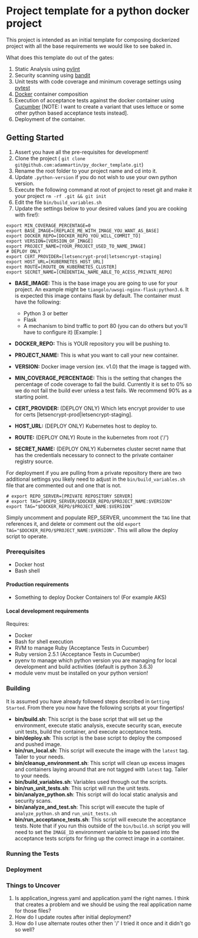 # Project template for a python docker project

This project is intended as an initial template for composing dockerized project with all the base requirements we would like to see baked in.

What does this template do out of the gates:

1. Static Analysis using [pylint](https://www.pylint.org/)
2. Security scanning using [bandit](https://github.com/PyCQA/bandit)
3. Unit tests with code coverage and minimum coverage settings using [pytest](https://docs.pytest.org/en/latest/)
4. [Docker](https://www.docker.com/) container composition
5. Execution of acceptance tests against the docker container using [Cucumber](https://cucumber.io/) [NOTE: I want to create a variant that uses lettuce or some other python based acceptance tests instead].
6. Deployment of the container.

## Getting Started

1. Assert you have all the pre-requisites for development!
2. Clone the project ( `git clone git@github.com:adammartin/py_docker_template.git`)
3. Rename the root folder to your project name and cd into it.
4. Update `.python-version` if you do not wish to use your own python version.
5. Execute the following command at root of project to reset git and make it your project `rm -rf .git && git init`
6. Edit the file `bin/build_variables.sh`
7. Update the settings below to your desired values (and you are cooking with fire!):

```
export MIN_COVERAGE_PERCENTAGE=0
export BASE_IMAGE=[REPLACE_ME_WITH_IMAGE_YOU_WANT_AS_BASE]
export DOCKER_REPO=[DOCKER_REPO_YOU_WILL_COMMIT_TO]
export VERSION=[VERSION_OF_IMAGE]
export PROJECT_NAME=[YOUR_PROJECT_USED_TO_NAME_IMAGE]
# DEPLOY ONLY
export CERT_PROVIDER=[letsencrypt-prod|letsencrypt-staging]
export HOST_URL=[KUBERNETES_HOST_URL]
export ROUTE=[ROUTE_ON_KUBERNETES_CLUSTER]
export SECRET_NAME=[CREDENTIAL_NAME_ABLE_TO_ACESS_PRIVATE_REPO]
```

* **BASE_IMAGE:** This is the base image you are going to use for your project.  An example might be `tiangolo/uwsgi-nginx-flask:python3.6`.  It is expected this image contains flask by default.  The container must have the following:

   * Python 3 or better
   * Flask
   * A mechanism to bind traffic to port 80 (you can do others but you'll have to configure it) [Example: ]

* **DOCKER_REPO:** This is YOUR repository you will be pushing to.
* **PROJECT_NAME:** This is what you want to call your new container.
* **VERSION:** Docker image version (ex. v1.0) that the image is tagged with.
* **MIN_COVERAGE_PERCENTAGE:** This is the setting that changes the percentage of code coverage to fail the build.  Currently it is set to 0% so we do not fail the build ever unless a test fails.  We recommend 90% as a starting point.
* **CERT_PROVIDER:** (DEPLOY ONLY) Which lets encrypt provider to use for certs [letsencrypt-prod|letsencrypt-staging].
* **HOST_URL:** (DEPLOY ONLY) Kubernetes host to deploy to.
* **ROUTE:** (DEPLOY ONLY) Route in the kubernetes from root ('/')
* **SECRET_NAME:** (DEPLOY ONLY) Kubernetes cluster secret name that has the credentials necessary to connect to the private container registry source.

For deployment if you are pulling from a private repository there are two additional settings you likely need to adjust in the `bin/build_variables.sh` file that are commented out and one that is not.

```
# export REPO_SERVER=[PRIVATE REPOSITORY SERVER]
# export TAG="$REPO_SERVER/$DOCKER_REPO/$PROJECT_NAME:$VERSION"
export TAG="$DOCKER_REPO/$PROJECT_NAME:$VERSION"
```

Simply uncomment and populate REP_SERVER, uncomment the `TAG` line that references it, and delete or comment out the old `export TAG="$DOCKER_REPO/$PROJECT_NAME:$VERSION"`.  This will allow the deploy script to operate.

### Prerequisites

* Docker host
* Bash shell

#### Production requirements

* Something to deploy Docker Containers to!  (For example AKS)

#### Local development requirements

Requires:
* Docker
* Bash for shell execution
* RVM to manage Ruby (Acceptance Tests in Cucumber)
* Ruby version 2.5.1 (Acceptance Tests in Cucumber)
* pyenv to manage which python version you are managing for local development and build activities (default is python 3.6.3)
* module venv must be installed on your python version!

### Building

It is assumed you have already followed steps described in `Getting Started`.  From there you now have the following scripts at your fingertips!

* **bin/build.sh**: This script is the base script that will set up the environment, execute static analysis, execute security scan, execute unit tests, build the container, and execute acceptance tests.
* **bin/deploy.sh**: This script is the base script to deploy the composed and pushed image.
* **bin/run_local.sh**: This script will execute the image with the `latest` tag.  Tailer to your needs.
* **bin/cleanup_environment.sh**: This script will clean up excess images and containers laying around that are not tagged with `latest` tag.  Tailer to your needs.
* **bin/build_variables.sh**: Variables used through out the scripts.
* **bin/run_unit_tests.sh**: This script will run the unit tests.
* **bin/analyze_python.sh**: This script will do local static analysis and security scans.
* **bin/analyze_and_test.sh**: This script will execute the tuple of `analyze_python.sh` and `run_unit_tests.sh`
* **bin/run_acceptance_tests.sh**: This script will execute the acceptance tests.  Note that if you run this outside of the `bin/build.sh` script you will need to set the `IMAGE_ID` environment variable to be passed into the acceptance tests scripts for firing up the correct image in a container.

### Running the Tests

<Pending>

### Deployment

<Pending>

### Things to Uncover

1) Is application_ingress.yaml and application.yaml the right names.  I think that creates a problem and we should be using the real application name for those files?
2) How do I update routes after initial deployment?
3) How do I use alternate routes other then '/' I tried it once and it didn't go so well?
